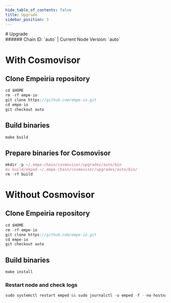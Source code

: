 ```yaml
---
hide_table_of_contents: false
title: Upgrade
sidebar_position: 3
---
```


<div class="h1-with-icon icon-empeiria">
# Upgrade
</div>
###### Chain ID: `auto` | Current Node Version: `auto`

# With Cosmovisor
## Clone Empeiria repository
```js
cd $HOME
rm -rf empe-io
git clone https://github.com/empe-io.git
cd empe-io
git checkout auto
 ```

## Build binaries
```js
make build
 ```

## Prepare binaries for Cosmovisor
```js
mkdir -p ~/.empe-chain/cosmovisor/upgrades/auto/bin
mv build/emped ~/.empe-chain/cosmovisor/upgrades/auto/bin/
rm -rf build
```

# Without Cosmovisor
## Clone Empeiria repository
```js
cd $HOME
rm -rf empe-io
git clone https://github.com/empe-io.git
cd empe-io
git checkout auto
 ```

## Build binaries
```js
make install
 ```

### Restart node and check logs
```js
sudo systemctl restart emped && sudo journalctl -u emped -f --no-hostname -o cat
```